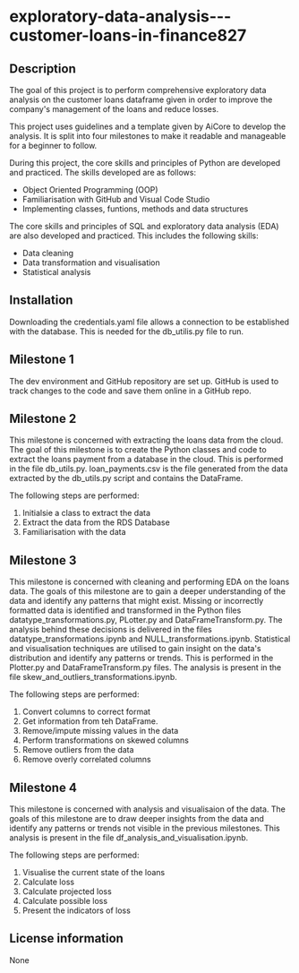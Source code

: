 # exploratory-data-analysis---customer-loans-in-finance827

## Description

The goal of this project is to perform comprehensive exploratory data analysis on the customer loans dataframe given in order to improve the company's management of the loans and reduce losses.

This project uses guidelines and a template given by AiCore to develop the analysis. It is split into four milestones to make it readable and manageable for a beginner to follow.

During this project, the core skills and principles of Python are developed and practiced. The skills developed are as follows:

- Object Oriented Programming (OOP)
- Familiarisation with GitHub and Visual Code Studio
- Implementing classes, funtions, methods and data structures

The core skills and principles of SQL and exploratory data analysis (EDA) are also developed and practiced. This includes the following skills:

- Data cleaning
- Data transformation and visualisation
- Statistical analysis

## Installation

Downloading the credentials.yaml file allows a connection to be established with the database. This is needed for the db_utilis.py file to run. 

## Milestone 1

The dev environment and GitHub repository are set up.
GitHub is used to track changes to the code and save them online in a GitHub repo. 


## Milestone 2

This milestone is concerned with extracting the loans data from the cloud. The goal of this milestone is to create the Python classes and code to extract the loans payment from a database in the cloud. This is performed in the file db_utils.py. loan_payments.csv is the file generated from the data extracted by the db_utils.py script and contains the DataFrame.

The following steps are performed:

1. Initialsie a class to extract the data
2. Extract the data from the RDS Database
3. Familiarisation with the data


## Milestone 3

This milestone is concerned with cleaning and performing EDA on the loans data. The goals of this milestone are to gain a deeper understanding of the data and identify any patterns that might exist. 
Missing or incorrectly formatted data is identified and transformed in the Python files datatype_transformations.py, PLotter.py and DataFrameTransform.py. The analysis behind these decisions is delivered in the files datatype_transformations.ipynb and NULL_transformations.ipynb.
Statistical and visualisation techniques are utilised to gain insight on the data's distribution and identify any patterns or trends. This is performed in the Plotter.py and DataFrameTransform.py files. The analysis is present in the file skew_and_outliers_transformations.ipynb.

The following steps are performed:

1. Convert columns to correct format
2. Get information from teh DataFrame.
3. Remove/impute missing values in the data
4. Perform transformations on skewed columns
5. Remove outliers from the data
6. Remove overly correlated columns


## Milestone 4

This milestone is concerned with analysis and visualisaion of the data. The goals of this milestone are to draw deeper insights from the data and identify any patterns or trends not visible in the previous milestones. This analysis is present in the file df_analysis_and_visualisation.ipynb.

The following steps are performed:

1. Visualise the current state of the loans
2. Calculate loss
3. Calculate projected loss
4. Calculate possible loss
5. Present the indicators of loss

## License information

None